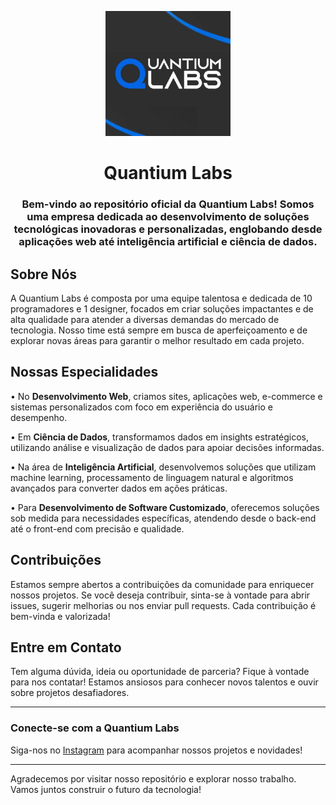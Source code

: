 <p align="center">
<img style="align:center;" src="https://github.com/quantiumlabs/.github/blob/main/assets/quantium.jpg" alt="Quantium logo" width="200" />
</p>

<h1 align="center">Quantium Labs</h1>
<h3 align="center">
Bem-vindo ao repositório oficial da Quantium Labs! Somos uma empresa dedicada ao desenvolvimento de soluções tecnológicas inovadoras e personalizadas, englobando desde aplicações web até inteligência artificial e ciência de dados.</h3>
<p align="center">

## Sobre Nós

A Quantium Labs é composta por uma equipe talentosa e dedicada de 10 programadores e 1 designer, focados em criar soluções impactantes e de alta qualidade para atender a diversas demandas do mercado de tecnologia. Nosso time está sempre em busca de aperfeiçoamento e de explorar novas áreas para garantir o melhor resultado em cada projeto.

## Nossas Especialidades

• No **Desenvolvimento Web**, criamos sites, aplicações web, e-commerce e sistemas personalizados com foco em experiência do usuário e desempenho.

• Em **Ciência de Dados**, transformamos dados em insights estratégicos, utilizando análise e visualização de dados para apoiar decisões informadas.

• Na área de **Inteligência Artificial**, desenvolvemos soluções que utilizam machine learning, processamento de linguagem natural e algoritmos avançados para converter dados em ações práticas.

• Para **Desenvolvimento de Software Customizado**, oferecemos soluções sob medida para necessidades específicas, atendendo desde o back-end até o front-end com precisão e qualidade. 

## Contribuições

Estamos sempre abertos a contribuições da comunidade para enriquecer nossos projetos. Se você deseja contribuir, sinta-se à vontade para abrir issues, sugerir melhorias ou nos enviar pull requests. Cada contribuição é bem-vinda e valorizada!

## Entre em Contato

Tem alguma dúvida, ideia ou oportunidade de parceria? Fique à vontade para nos contatar! Estamos ansiosos para conhecer novos talentos e ouvir sobre projetos desafiadores.

---

### Conecte-se com a Quantium Labs

Siga-nos no [Instagram](https://www.instagram.com/quantiumlabs/) para acompanhar nossos projetos e novidades!

---

Agradecemos por visitar nosso repositório e explorar nosso trabalho. Vamos juntos construir o futuro da tecnologia!

